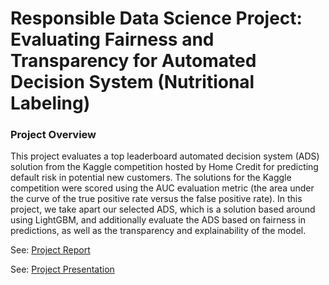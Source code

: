 # Responsible Data Science Project: Evaluating Fairness and Transparency for Automated Decision System (Nutritional Labeling)

### Project Overview
This project evaluates a top leaderboard automated decision system (ADS) solution from the Kaggle competition hosted by Home Credit for predicting default risk in potential new customers. The solutions for the Kaggle competition were scored using the AUC evaluation metric (the area under the curve of the true positive rate versus the false positive rate). In this project, we take apart our selected ADS, which is a solution based around using LightGBM, and additionally evaluate the ADS based on fairness in predictions, as well as the transparency and explainability of the model.

See: [Project Report](https://github.com/ApurvaBhargava/rds-project/blob/master/RDS_Final_Report.pdf)

See: [Project Presentation](https://github.com/ApurvaBhargava/rds-project/blob/master/Home%20Credit%20Default%20Risk%20with%20LightGBM.pdf)

